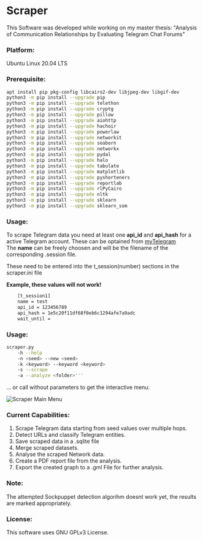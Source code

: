 # Scraper
This Software was developed while working on my master thesis:
"Analysis of Communication Relationships by Evaluating Telegram Chat Forums"

### Platform:
Ubuntu Linux 20.04 LTS

### Prerequisite:
```sh
apt install pip pkg-config libcairo2-dev libjpeg-dev libgif-dev 
python3 -m pip install --upgrade pip 
python3 -m pip install --upgrade telethon 
python3 -m pip install --upgrade cryptg 
python3 -m pip install --upgrade pillow 
python3 -m pip install --upgrade aiohttp
python3 -m pip install --upgrade hachoir
python3 -m pip install --upgrade powerlaw
python3 -m pip install --upgrade networkit
python3 -m pip install --upgrade seaborn
python3 -m pip install --upgrade networkx
python3 -m pip install --upgrade pydal
python3 -m pip install --upgrade halo
python3 -m pip install --upgrade tabulate
python3 -m pip install --upgrade matplotlib
python3 -m pip install --upgrade pyshorteners
python3 -m pip install --upgrade reportlab
python3 -m pip install --upgrade rlPyCairo
python3 -m pip install --upgrade nltk
python3 -m pip install --upgrade sklearn
python3 -m pip install --upgrade sklearn_som
```
### Usage:
To scrape Telegram data you need at least one **api_id** and **api_hash** for a active Telegram account.
These can be optained from [myTelegram]   
The **name** can be freely choosen and will be the filename of the corresponding .session file.

These need to be entered into the t_session(number) sections in the scraper.ini file

**Example, these values will not work!**
```sh
    [t_session1]
    name = test 
    api_id = 123456789
    api_hash = 1e5c20f11df68f0eb6c1294afe7a9adc
    wait_until = 
```
### Usage:
```sh
scraper.py
    -h --help
    -n <seed> --new <seed>
    -k <keyword> --keyword <keyword>
    -s --scrape
    -a --analyze <folder>'''
```
... or call without parameters to get the interactive menu:

![Scraper Main Menu](https://github.com/ptitus/mt/tree/master/menu.png "Scraper Main Menu")

### Current Capabilities:
1. Scrape Telegram data starting from seed values over multiple hops.
2. Detect URLs and classify Telegram entities.
3. Save scraped data in a .sqlite file
4. Merge scraped datasets.
5. Analyse the scraped Network data. 
6. Create a PDF report file from the analysis.
7. Export the created graph to a .gml File for further analysis.

### Note: 
The attempted Sockpuppet detection algorihm doesnt work yet, the results are marked appropriately.

### License:
This software uses GNU GPLv3 License.





[//]: #

[myTelegram]: https://my.telegram.org